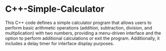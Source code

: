 # C++-Simple-Calculator
This C++ code defines a simple calculator program that allows users to perform basic arithmetic operations (addition, subtraction, division, and multiplication) with two numbers, providing a menu-driven interface and the option to perform additional calculations or exit the program. Additionally, it includes a delay timer for interface display purposes.
